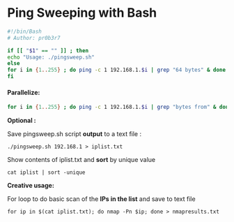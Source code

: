 # Ping Sweeping with Bash

```bash
#!/bin/Bash
# Author: pr0b3r7

if [[ "$1" == "" ]] ; then
echo "Usage: ./pingsweep.sh"
else
for i in {1..255} ; do ping -c 1 192.168.1.$i | grep "64 bytes" & done | awk '{print $4}' | cut -d ":" -f 1 
fi 
```

#### **Parallelize:** 

```bash
for i in {1..255} ; do ping -c 1 192.168.1.$i | grep "bytes from" & done | awk '{print $4}'
```

**Optional:**

Save pingsweep.sh script **output** to a text file:

`./pingsweep.sh 192.168.1 > iplist.txt`

Show contents of iplist.txt and **sort** by unique value

`cat iplist | sort -unique`

**Creative usage:**

For loop to do basic scan of the **IPs in the list** and save to text file

`for ip in $(cat iplist.txt); do nmap -Pn $ip; done > nmapresults.txt`

